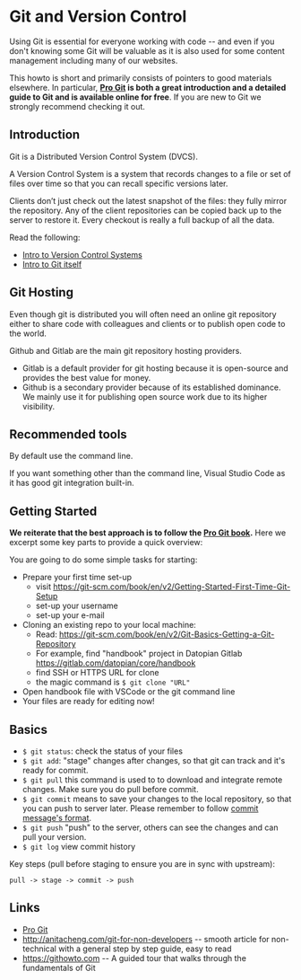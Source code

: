 # Git and Version Control

Using Git is essential for everyone working with code -- and even if you don't knowing some Git will be valuable as it is also used for some content management including many of our websites.

This howto is short and primarily consists of pointers to good materials elsewhere. In particular, **[Pro Git][pro] is both a great introduction and a detailed guide to Git and is available online for free**. If you are new to Git we strongly recommend checking it out.

[pro]: https://git-scm.com/book/en/v2/

## Introduction

Git is a Distributed Version Control System (DVCS).

A Version Control System is a system that records changes to a file or set of files over time so that you can recall specific versions later.

Clients don’t just check out the latest snapshot of the files: they fully mirror the repository. Any of the client repositories can be copied back up to the server to restore it. Every checkout is really a full backup of all the data.

Read the following:

* [Intro to Version Control Systems][vcs]
* [Intro to Git itself][intro-to-git]

[vcs]: https://git-scm.com/book/en/v2/Getting-Started-About-Version-Control
[intro-to-git]: https://git-scm.com/book/en/v2/Getting-Started-What-is-Git%3F

## Git Hosting

Even though git is distributed you will often need an online git repository either to share code with colleagues and clients or to publish open code to the world. 

Github and Gitlab are the main git repository hosting providers.

* Gitlab is a default provider for git hosting because it is open-source and provides the best value for money.
* Github is a secondary provider because of its established dominance. We mainly use it for publishing open source work due to its higher visibility.

## Recommended tools

By default use the command line.

If you want something other than the command line, Visual Studio Code as it has good git integration built-in.

## Getting Started

**We reiterate that the best approach is to follow the [Pro Git book][pro].** Here we excerpt some key parts to provide a quick overview: 

You are going to do some simple tasks for starting:

* Prepare your first time set-up
  * visit https://git-scm.com/book/en/v2/Getting-Started-First-Time-Git-Setup
  * set-up your username
  * set-up your e-mail
* Cloning an existing repo to your local machine: 
  * Read: https://git-scm.com/book/en/v2/Git-Basics-Getting-a-Git-Repository
  * For example, find "handbook" project in Datopian Gitlab https://gitlab.com/datopian/core/handbook
  * find SSH or HTTPS URL for clone
  * the magic command is `$ git clone "URL"`
* Open handbook file with VSCode or the git command line
* Your files are ready for editing now! 

## Basics

* `$ git status`: check the status of your files
* `$ git add`: "stage" changes after changes, so that git can track and it's ready for commit. 
* `$ git pull` this command is used to to download and integrate remote changes. Make sure you do pull before commit.
* `$ git commit` means to save your changes to the local repository, so that you can push to server later. Please remember to follow [commit message's format](https://handbook.datopian.com/onboarding/first-steps/#commit-messages%E2%80%99-format).  
* `$ git push` "push" to the server, others can see the changes and can pull your version. 
* `$ git log` view commit history

Key steps (pull before staging to ensure you are in sync with upstream):

```
pull -> stage -> commit -> push
```

## Links

* [Pro Git][pro]
* http://anitacheng.com/git-for-non-developers -- smooth article for non-technical with a general step by step guide, easy to read
* https://githowto.com -- A guided tour that walks through the fundamentals of Git

